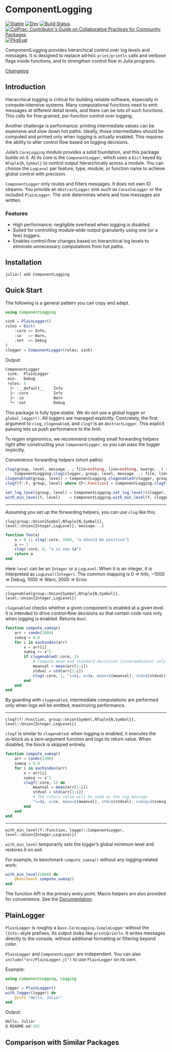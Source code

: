 # ComponentLogging

[![Stable](https://img.shields.io/badge/docs-stable-blue.svg)](https://abcdvvvv.github.io/ComponentLogging.jl/stable/)
[![Dev](https://img.shields.io/badge/docs-dev-blue.svg)](https://abcdvvvv.github.io/ComponentLogging.jl/dev/)
[![Build Status](https://github.com/abcdvvvv/ComponentLogging.jl/actions/workflows/CI.yml/badge.svg?branch=master)](https://github.com/abcdvvvv/ComponentLogging.jl/actions/workflows/CI.yml?query=branch%3Amaster)
[![ColPrac: Contributor's Guide on Collaborative Practices for Community Packages](https://img.shields.io/badge/ColPrac-Contributor's%20Guide-blueviolet)](https://github.com/SciML/ColPrac)
[![PkgEval](https://JuliaCI.github.io/NanosoldierReports/pkgeval_badges/C/ComponentLogging.svg)](https://JuliaCI.github.io/NanosoldierReports/pkgeval_badges/C/ComponentLogging.html)

ComponentLogging provides hierarchical control over log levels and messages. It is designed to replace ad‑hoc `print/println` calls and verbose flags inside functions, and to strengthen control flow in Julia programs.

[Changelog](./CHANGELOG.md).

## Introduction

Hierarchical logging is critical for building reliable software, especially in compute‑intensive systems. Many computational functions need to emit messages at different detail levels, and there can be lots of such functions. This calls for fine‑grained, per‑function control over logging.

Another challenge is performance: printing intermediate values can be expensive and slow down hot paths. Ideally, those intermediates should be computed and printed only when logging is actually enabled. This requires the ability to alter control flow based on logging decisions.

Julia’s `CoreLogging` module provides a solid foundation, and this package builds on it. At its core is the `ComponentLogger`, which uses a `Dict` keyed by `NTuple{N,Symbol}` to control output hierarchically across a module. You can choose the `LogLevel` per feature, type, module, or function name to achieve global control with precision.

`ComponentLogger` only routes and filters messages. It does not own IO streams. You provide an `AbstractLogger` sink such as `ConsoleLogger` or the included `PlainLogger`. The sink determines where and how messages are written.

### Features
- High performance; negligible overhead when logging is disabled.
- Suited for controlling module‑wide output granularity using one (or a few) loggers.
- Enables control‑flow changes based on hierarchical log levels to eliminate unnecessary computations from hot paths.

## Installation

```julia
julia>] add ComponentLogging
```

## Quick Start

The following is a general pattern you can copy and adapt.

```julia
using ComponentLogging

sink = PlainLogger()
rules = Dict(
    :core => Info, 
    :io   => Warn, 
    :net  => Debug
)
clogger = ComponentLogger(rules; sink)
```
Output:
```julia
ComponentLogger
 sink:  PlainLogger
 min:   Debug
 rules: 4
  ├─ :__default__    Info
  ├─ :core           Info
  ├─ :io             Warn
  └─ :net            Debug
```

This package is fully type‑stable. We do not use a global logger or `global_logger()`. All loggers are managed explicitly.
Concretely, the first argument to `clog`, `clogenabled`, and `clogf` is an `AbstractLogger`. This explicit passing lets us push performance to the limit.

To regain ergonomics, we recommend creating small forwarding helpers right after constructing your `ComponentLogger`, so you can pass the logger implicitly.

Convenience forwarding helpers (short paths)

```julia
clog(group, level, message...; file=nothing, line=nothing, kwargs...) =
    ComponentLogging.clog(clogger, group, level, message...; file, line, kwargs...)
clogenabled(group, level) = ComponentLogging.clogenabled(clogger, group, level)
clogf(f::F, group, level) where {F<:Function} = ComponentLogging.clogf(f, clogger, group, level)

set_log_level(group, level) = ComponentLogging.set_log_level!(clogger, group, level)
with_min_level(f, level)    = ComponentLogging.with_min_level(f, clogger, level)
```

---

Assuming you set up the forwarding helpers, you can use `clog` like this:

`clog(group::Union{Symbol,NTuple{N,Symbol}}, level::Union{Integer,LogLevel}, message...)`

```julia
function foo(a)
    a > 0 || clog(:core, 1000, "a should be positive")
    a += 1
    clog(:core, 0, "a is now $a")
    return a
end
```

Here `level` can be an `Integer` or a `LogLevel`. When it is an integer, it is interpreted as `LogLevel(Integer)`. The common mapping is 0 => Info, −1000 => Debug, 1000 => Warn, 2000 => Error.

---

`clogenabled(group::Union{Symbol,NTuple{N,Symbol}}, level::Union{Integer,LogLevel})`

`clogenabled` checks whether a given component is enabled at a given level. It is intended to drive control‑flow decisions so that certain code runs only when logging is enabled. Returns `Bool`.

```julia
function compute_sumsq()
    arr = randn(1000)
    sumsq = 0.0
    for i in eachindex(arr)
        x = arr[i]
        sumsq += x^2
        if clogenabled(:core, 1)
            # Compute mean and standard deviation (intermediates) only when logging is enabled
            meanval = mean(arr[1:i])
            stdval = std(arr[1:i])
            clog(:core, 1, "i=$i, x=$x, mean=$(meanval), std=$(stdval), sumsq=$(sumsq)")
        end
    end
end
```

By guarding with `clogenabled`, intermediate computations are performed only when logs will be emitted, maximizing performance.

---

`clogf(f::Function, group::Union{Symbol,NTuple{N,Symbol}}, level::Union{Integer,LogLevel})`

`clogf` is similar to `clogenabled`: when logging is enabled, it executes the `do`‑block as a zero‑argument function and logs its return value. When disabled, the block is skipped entirely.

```julia
function compute_sumsq()
    arr = randn(1000)
    sumsq = 0.0
    for i in eachindex(arr)
        x = arr[i]
        sumsq += x^2
        clogf(:core, 1) do
            meanval = mean(arr[1:i])
            stdval = std(arr[1:i])
            # The return value will be used as the log message
            "i=$i, x=$x, mean=$(meanval), std=$(stdval), sumsq=$(sumsq)"
        end
    end
end
```

---

`with_min_level(f::Function, logger::ComponentLogger, level::Union{Integer,LogLevel})`

`with_min_level` temporarily sets the logger’s global minimum level and restores it on exit.

For example, to benchmark `compute_sumsq()` without any logging‑related work:

```julia
with_min_level(2000) do
    @benchmark compute_sumsq()
end
```

The function API is the primary entry point. Macro helpers are also provided for convenience. See the [Documentation](https://abcdvvvv.github.io/ComponentLogging.jl/dev/).

## PlainLogger

`PlainLogger` is roughly a `Base.CoreLogging.SimpleLogger` without the `[Info:`‑style prefixes. Its output looks like `print`/`println`. It writes messages directly to the console, without additional formatting or filtering beyond color.

`PlainLogger` and `ComponentLogger` are independent. You can also `include("src/PlainLogger.jl")` to use `PlainLogger` on its own.

Example:

```julia
using ComponentLogging, Logging

logger = PlainLogger()
with_logger(logger) do
    @info "Hello, Julia!"
end
```
Output:
```julia
Hello, Julia!
@ README.md:165
```

## Comparison with Similar Packages

